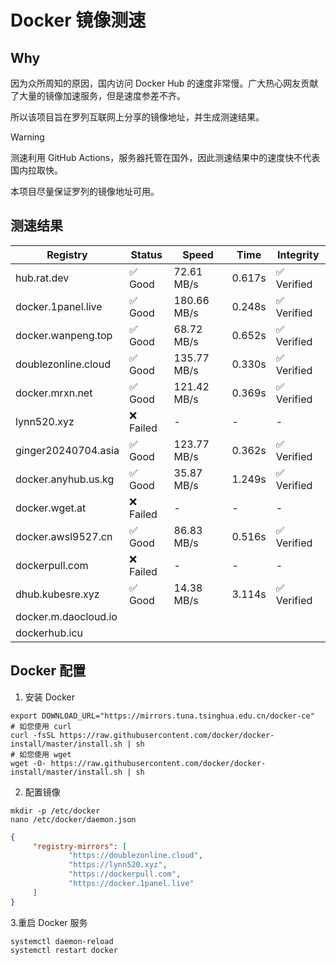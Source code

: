 # Docker 镜像测速

## Why

因为众所周知的原因，国内访问 Docker Hub 的速度非常慢。广大热心网友贡献了大量的镜像加速服务，但是速度参差不齐。


所以该项目旨在罗列互联网上分享的镜像地址，并生成测速结果。

> [!WARNING]
> 测速利用 GitHub Actions，服务器托管在国外，因此测速结果中的速度快不代表国内拉取快。
>

本项目尽量保证罗列的镜像地址可用。

## 测速结果

| Registry | Status | Speed | Time | Integrity |
|----------|--------|-------|------|-----------|
| hub.rat.dev | ✅ Good | 72.61 MB/s | 0.617s | ✅ Verified |
| docker.1panel.live | ✅ Good | 180.66 MB/s | 0.248s | ✅ Verified |
| docker.wanpeng.top | ✅ Good | 68.72 MB/s | 0.652s | ✅ Verified |
| doublezonline.cloud | ✅ Good | 135.77 MB/s | 0.330s | ✅ Verified |
| docker.mrxn.net | ✅ Good | 121.42 MB/s | 0.369s | ✅ Verified |
| lynn520.xyz | ❌ Failed | - | - | - |
| ginger20240704.asia | ✅ Good | 123.77 MB/s | 0.362s | ✅ Verified |
| docker.anyhub.us.kg | ✅ Good | 35.87 MB/s | 1.249s | ✅ Verified |
| docker.wget.at | ❌ Failed | - | - | - |
| docker.awsl9527.cn | ✅ Good | 86.83 MB/s | 0.516s | ✅ Verified |
| dockerpull.com | ❌ Failed | - | - | - |
| dhub.kubesre.xyz | ✅ Good | 14.38 MB/s | 3.114s | ✅ Verified |
| docker.m.daocloud.io|  |  |  |  |
| dockerhub.icu|  |  |  |  |

## Docker 配置

1. 安装 Docker
```shell
export DOWNLOAD_URL="https://mirrors.tuna.tsinghua.edu.cn/docker-ce"
# 如您使用 curl
curl -fsSL https://raw.githubusercontent.com/docker/docker-install/master/install.sh | sh
# 如您使用 wget
wget -O- https://raw.githubusercontent.com/docker/docker-install/master/install.sh | sh
```

2. 配置镜像

```shell
mkdir -p /etc/docker
nano /etc/docker/daemon.json
```

```json
{
     "registry-mirrors": [
             "https://doublezonline.cloud",
             "https://lynn520.xyz",
             "https://dockerpull.com",
             "https://docker.1panel.live"
     ]
}
```

 3.重启 Docker 服务
```shell
systemctl daemon-reload
systemctl restart docker
```
